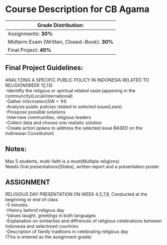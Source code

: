 # Course Description for CB Agama

| **Grade Distribution:** | 
| ------------- |
| Assignments: **30%**  |
| Midterm Exam (Written, Closed-Book): **30%**  |
| Final Project: **40%**  |

## Final Project Guidelines:

ANALYZING A SPECIFIC PUBLIC POLICY IN INDONESIA RELATED TO RELIGION(WEEK 12,13)\
-Identifty the religous or spiritual related ossie jappening in the communcity(Local/international)\
-Gather information(5W + 1H)\
-Analyize public policies related to selected issue(Laws)\
-Prospose possible solutions\
-Interview communities, religious leaders\
-Collect data and choose one realistic solution\
-Create action pplans to address the selected issue BASED on the Indinesian Constitution\

## Notes:
Max 5 students, multi-faith is a must(Multiple religions)\
Needs Oral presentations(Slides), written report and a presentation poster

## ASSIGNMENT
RELIGIOUS DAY PRESENTATION ON WEEK 4,5,7,8, Conducted at the beginning or end of class\
-5 minutes\
-History behind religous day\
-Values taught, greetings in both languages\
-Explanation on similarties and diffrences of religious celebrations between Indonesia and selectroed countries\
-Description of family traditions in celebrating religious day\
(This is entered as the assignment grade)
